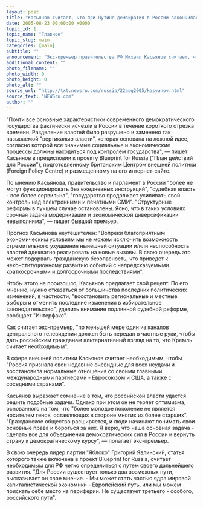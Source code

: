 ```yaml
---
layout: post
title: "Касьянов считает, что при Путине демократия в России закончилась"
date: 2005-08-23 00:00:00 +0000
topic_id: 1
topic_name: "Главное"
topic_slug: main
categories: [main]
subtitle: ""
announcement: "Экс-премьер правительства РФ Михаил Касьянов считает, что в последнее время Россия отступила с пути демократических реформ."
additional_content: ""
photo_filename: ""
photo_width: 0
photo_height: 0
photo_alt: ""
source_url: "http://txt.newsru.com/russia/22aug2005/kasyanov.html"
source_text: "NEWSru.com"
author: ""
---
```

"Почти все основные характеристики современного демократического государства фактически исчезли в России в течение короткого отрезка времени. Разделение властей было разрушено и заменено так называемой "вертикалью власти", которая основана на ложной идее, согласно которой все значимые социальные и экономические процессы должны находиться под контролем государства", &mdash; пишет Касьянов в предисловии к проекту Blueprint for Russia ("План действий для России"), подготовленному британским Центром внешней политики (Foreign Policy Centre) и размещенному на его интернет-сайте.

По мнению Касьянова, правительство и парламент в России "более не могут функционировать без ежедневных инструкций", "судебная власть - все более сервильна", "государство продолжает усиливать свой контроль над электронными и печатными СМИ". "Структурные реформы в лучшем случае остановлены. Ясно, что в таких условиях срочная задача модернизации и экономической диверсификации невыполнима", &mdash; пишет бывший премьер.

Прогноз Касьянова неутешителен: "Вопреки благоприятным экономическим условиям мы не можем исключить возможность стремительного ухудшения нынешней ситуации и/или неспособность властей адекватно реагировать на новые вызовы. В свою очередь это может подорвать гражданскую безопасность, что приведет к неконституционному развитию событий с непредсказуемыми краткосрочными и долгосрочными последствиями".

Чтобы этого не произошло, Касьянов предлагает свой рецепт. По его мнению, нужно отказаться от большинства последних политических изменений, в частности, "восстановить региональные и местные выборы и отменить последние изменения в избирательное законодательство", уделить внимание подлинной судебной реформе, сообщает "Интерфакс".

Как считает экс-премьер, "по меньшей мере один из каналов центрального телевидения должен быть передан в частные руки, чтобы дать российским гражданам альтернативный взгляд на то, что Кремль считает необходимым".

В сфере внешней политики Касьянов считает необходимым, чтобы "Россия признала свои недавние очевидные для всех неудачи и восстановила нормальные отношения со своими главными международными партнерами - Евросоюзом и США, а также с соседними странами".

Касьянов выражает сомнение в том, что российской власти удастся решить подобные задачи. Однако при этом он не теряет оптимизма, основанного на том, что "более молодое поколение не является носителем генов, оставляющих в стороне многих из более старших". "Гражданское общество расширяется, и люди начинают понимать свои основные права и бороться за них. Я верю, что наша основная задача - сделать все для объединения демократических сил в России и вернуть страну к демократическому курсу", &mdash; полагает экс-премьер.

В свою очередь лидер партии "Яблоко" Григорий Явлинский, статья которого также включена в проект Blueprint for Russia, считает необходимым для РФ четко определиться с путем своего дальнейшего развития. "Для России существует только два возможных пути, - высказывает он свое мнение. - Мы может стать частью ядра мировой капиталистической экономики - Европейский путь, или мы можем поискать себе место на периферии. Не существует третьего - особого, российского пути".
